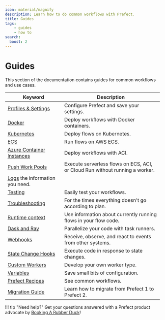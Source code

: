 ```yaml
---
icon: material/magnify
description: Learn how to do common workflows with Prefect.
title: Guides
tags:
    - guides
    - how to
search:
  boost: 2
---
```


# Guides

This section of the documentation contains guides for common workflows and use cases. 

| Keyword                                                  | Description                                                                                        |
| -------------------------------------------------------- | -------------------------------------------------------------------------------------------------- |
| [Profiles & Settings](/guides/settings/) | Configure Prefect and save your settings. |
| [Docker](/guides/deployment/docker/) | Deploy workflows with Docker containers. |
| [Kubernetes](/guides/deployment/helm-worker/) | Deploy flows on Kubernetes. |
| [ECS](https://prefecthq.github.io/prefect-aws/#using-prefect-with-aws-ecs) |  Run flows on AWS ECS. |
| [Azure Container Instances](/guides/deployment/aci/) |  Deploy workflows with ACI. |
| [Push Work Pools](/guides/deployment/push-work-pools/) |  Execute serverless flows on ECS, ACI, or Cloud Run without running a worker. | 
| [Logs](/guides/logs/) the information you need. |
| [Testing](/guides/testing/) | Easily test your workflows. |
| [Troubleshooting](/guides/troubleshooting/) | For the times everything doesn't go according to plan. |
| [Runtime context](/guides/runtime-context/) | Use information about currently running flows in your flow code.  |
| [Dask and Ray](/guides/dask-ray-task-runners/) | Parallelize your code with task runners. |
| [Webhooks](/guides/webhooks/) | Receive, observe, and react to events from other systems. |
| [State Change Hooks](/guides/state-change-hooks/) | Execute code in response to state changes. |
| [Custom Workers](/guides/deployment/developing-a-new-worker-type/) | Develop your own worker type. | 
| [Variables](/guides/variables/) | Save small bits of configuration. | 
| [Prefect Recipes](../recipes/recipes/) |  See common workflows. |
| [Migration Guide](/guides/migration-guide/) | Learn how to migrate from Prefect 1 to Prefect 2. |


!!! tip "Need help?"
    Get your questions answered with a Prefect product advocate by [Booking A Rubber Duck](https://calendly.com/prefect-experts/prefect-product-advocates)!
